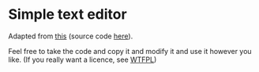 # Simple text editor

Adapted from [this](//jbt.github.io/markdown-editor) (source code [here](https://github.com/jbt/markdown-editor)).

Feel free to take the code and copy it and modify it and use it however you like. (If you really want a licence, see [WTFPL](http://www.wtfpl.net/txt/copying/))
